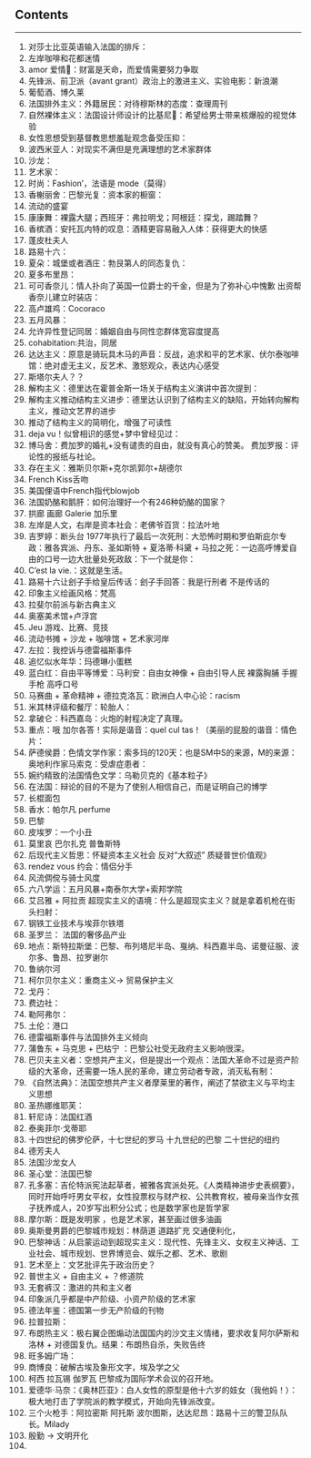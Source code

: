 

## Contents
---

1. 对莎士比亚英语输入法国的排斥：
2. 左岸咖啡和花都迷情
3. amor 爱情💓：财富是天命，而爱情需要努力争取
4. 先锋派、前卫派（avant grant）政治上的激进主义、实验电影：新浪潮
5. 葡萄酒、博久莱
6. 法国排外主义：外籍居民：对待穆斯林的态度：查理周刊
7. 自然裸体主义：法国设计师设计的比基尼👙：希望给男士带来核爆般的视觉体验
8. 女性思想受到基督教思想羞耻观念备受压抑：
9. 波西米亚人：对现实不满但是充满理想的艺术家群体
10. 沙龙：
11. 艺术家：
12. 时尚：Fashion’，法语是 mode（莫得）
13. 香榭丽舍：巴黎光复：资本家的橱窗：
14. 流动的盛宴
15. 康康舞：裸露大腿；西班牙：弗拉明戈；阿根廷：探戈，踢踏舞？
16. 香槟酒：安托瓦内特的叹息：酒精更容易融入人体：获得更大的快感
17. 蓬皮杜夫人
18. 路易十六：
19. 夏朵：城堡或者酒庄：勃艮第人的同态复仇：
20. 夏多布里昂：
21. 可可香奈儿：情人扑向了英国一位爵士的千金，但是为了弥补心中愧歉 出资帮香奈儿建立时装店：
22. 高卢雄鸡：Cocoraco
23. 五月风暴：
24. 允许异性登记同居：婚姻自由与同性恋群体宽容度提高
25. cohabitation:共治，同居
26. 达达主义：原意是骑玩具木马的声音：反战，追求和平的艺术家、伏尔泰咖啡馆：绝对虚无主义，反艺术、激怒观众，表达内心感受
27. 斯塔尔夫人？？
28. 解构主义：德里达在霍普金斯一场关于结构主义演讲中首次提到：
29. 解构主义推动结构主义进步：德里达认识到了结构主义的缺陷，开始转向解构主义，推动文艺界的进步
30. 推动了结构主义的简明化，增强了可读性
31. deja vu！似曾相识的感觉+梦中曾经见过：
32. 博马舍：费加罗的婚礼+没有谴责的自由，就没有真心的赞美。 费加罗报：评论性的报纸与社论。
33. 存在主义：雅斯贝尔斯+克尔凯郭尔+胡德尔
34. French Kiss舌吻
35. 美国俚语中French指代blowjob
36. 法国奶酪和鹅肝：如何治理好一个有246种奶酪的国家？
37. 拱廊 画廊 Galerie 加乐里
38. 左岸是人文，右岸是资本社会：老佛爷百货：拉法叶地
39. 吉罗婷：断头台 1977年执行了最后一次死刑：大恐怖时期和罗伯斯庇尔专政：雅各宾派、丹东、圣如斯特 + 夏洛蒂·科黛 + 马拉之死：一边高呼博爱自由的口号一边大批量处死政敌：下一个就是你：
40. C’est la vie.：这就是生活。
41. 路易十六让刽子手给皇后传话：刽子手回答：我是行刑者 不是传话的
42. 印象主义绘画风格：梵高
43. 拉斐尔前派与新古典主义
44. 奥塞美术馆+卢浮宫
45. Jeu 游戏、比赛、竞技
46. 流动书摊 + 沙龙 + 咖啡馆 + 艺术家河岸
47. 左拉：我控诉与德雷福斯事件
48. 追忆似水年华：玛德琳小蛋糕
49. 蓝白红：自由平等博爱：马利安：自由女神像 + 自由引导人民 裸露胸脯 手握手枪 高呼口号
50. 马赛曲 + 革命精神 + 德拉克洛瓦：欧洲白人中心论：racism
51. 米其林评级和餐厅：轮胎人：
52. 拿破仑：科西嘉岛：火炮的射程决定了真理。
53. 重点：哦 加尔各答！实际是谐音：quel cul tas！（美丽的屁股的谐音：情色片：
54. 萨德侯爵：色情文学作家：索多玛的120天：也是SM中S的来源，M的来源：奥地利作家马索克：受虐症患者：
55. 婉约精致的法国情色文学：乌勒贝克的《基本粒子》
56. 在法国：辩论的目的不是为了使别人相信自己，而是证明自己的博学
57. 长棍面包
58. 香水：帕尔凡 perfume 
59. 巴黎
60. 皮埃罗：一个小丑
61. 莫里哀 巴尔扎克 普鲁斯特
62. 后现代主义哲思：怀疑资本主义社会 反对“大叙述” 质疑普世价值观》
63. rendez vous 约会：情侣分手
64. 风流倜傥与骑士风度
65. 六八学运：五月风暴+南泰尔大学+索邦学院
66. 艾吕雅 + 阿拉贡 超现实主义的语境：什么是超现实主义？就是拿着机枪在街头扫射：
67. 钢铁工业技术与埃菲尔铁塔
68. 圣罗兰： 法国的奢侈品产业
69. 地点：斯特拉斯堡：巴黎、布列塔尼半岛、戛纳、科西嘉半岛、诺曼征服、波尔多、鲁昂、拉罗谢尔
70. 鲁纳尔河
71. 柯尔贝尔主义：重商主义-> 贸易保护主义
72. 戈丹：
73. 费边社：
74. 勒阿弗尔：
75. 土伦：港口
76. 德雷福斯事件与法国排外主义倾向
77. 蒲鲁东 + 马克思 + 巴枯宁 ：巴黎公社受无政府主义影响很深。
78. 巴贝夫主义者：空想共产主义，但是提出一个观点：法国大革命不过是资产阶级的大革命，还需要一场人民的革命，建立劳动者专政，消灭私有制：
79. 《自然法典》：法国空想共产主义者摩莱里的著作，阐述了禁欲主义与平均主义思想
80. 圣热娜维耶芙：
81. 轩尼诗：法国红酒
82. 泰奥菲尔·戈蒂耶
83. 十四世纪的佛罗伦萨，十七世纪的罗马 十九世纪的巴黎 二十世纪的纽约
84. 德芳夫人
85. 法国沙龙女人
86. 圣心堂：法国巴黎
87. 孔多塞：吉伦特派宪法起草者，被雅各宾派处死。《人类精神进步史表纲要》，同时开始呼吁男女平权，女性投票权与财产权、公共教育权，被母亲当作女孩子抚养成人，20岁写出积分公式；也是数学家也是哲学家
88. 摩尔斯：既是发明家 ，也是艺术家，甚至画过很多油画
89. 奥斯曼男爵的巴黎城市规划：林荫道 道路扩充 交通便利化，
90. 巴黎神话：从启蒙运动到超现实主义：现代性、先锋主义、女权主义神话、工业社会、城市规划、世界博览会、娱乐之都、艺术、歌剧
91. 艺术至上：文艺批评先于政治历史？
92. 普世主义 + 自由主义 + ？修道院
93. 无套裤汉：激进的共和主义者
94. 印象派几乎都是中产阶级、小资产阶级的艺术家
95. 德法年鉴：德国第一步无产阶级的刊物
96. 拉普拉斯：
97. 布朗热主义：极右翼企图煽动法国国内的沙文主义情绪，要求收复阿尔萨斯和洛林 + 对德国复仇。结果：布朗热自杀，失败告终
98. 旺多姆广场：
99. 商博良：破解古埃及象形文字，埃及学之父
100. 柯西 拉瓦锡 伽罗瓦 巴黎成为国际学术会议的召开地。
101. 爱德华·马奈：《奥林匹亚》：白人女性的原型是他十六岁的妓女（我他妈！）：极大地打击了学院派的教学模式，开始向先锋派改变。
102. 三个火枪手：阿拉密斯 阿托斯 波尔图斯，达达尼昂：路易十三的警卫队队长。Milady
103. 殷勤 -> 文明开化
104. 
